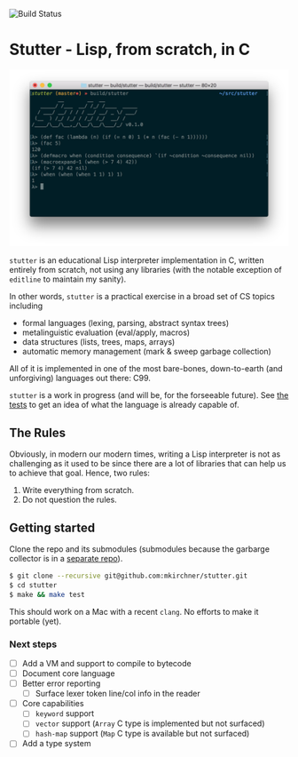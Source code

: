 ![Build Status](https://github.com/mkirchner/stutter/workflows/C/C++%20CI/badge.svg)

Stutter - Lisp, from scratch, in C
==================================

![screenshot](doc/screenshot.png)

`stutter` is an educational Lisp interpreter implementation in C, written
entirely from scratch, not using any libraries (with the notable exception of
`editline` to maintain my sanity).

In other words, `stutter` is a practical exercise in a broad set of CS topics
including

* formal languages (lexing, parsing, abstract syntax trees)
* metalinguistic evaluation (eval/apply, macros)
* data structures (lists, trees, maps, arrays)
* automatic memory management (mark & sweep garbage collection)

All of it is implemented in one of the most bare-bones, down-to-earth
(and unforgiving) languages out there: C99.

`stutter` is a work in progress (and will be, for the forseeable future). See
[the tests](test/lang/) to get an idea of what the language is already capable
of.


The Rules
---------

Obviously, in modern our modern times, writing a Lisp interpreter is not
as challenging as it used to be since there are a lot of libraries that can
help us to achieve that goal. Hence, two rules:

1. Write everything from scratch.
2. Do not question the rules.


Getting started
---------------

Clone the repo and its submodules (submodules because the garbarge collector is in a [separate repo](https://github.com/mkirchner/gc)).

```bash
$ git clone --recursive git@github.com:mkirchner/stutter.git
$ cd stutter
$ make && make test
```

This should work on a Mac with a recent `clang`. No efforts to make it portable
(yet).


### Next steps

- [ ] Add a VM and support to compile to bytecode
- [ ] Document core language
- [ ] Better error reporting
  - [ ] Surface lexer token line/col info in the reader
- [ ] Core capabilities
  - [ ] `keyword` support
  - [ ] `vector` support (`Array` C type is implemented but not surfaced)
  - [ ] `hash-map` support (`Map` C type is available but not surfaced)
- [ ] Add a type system

